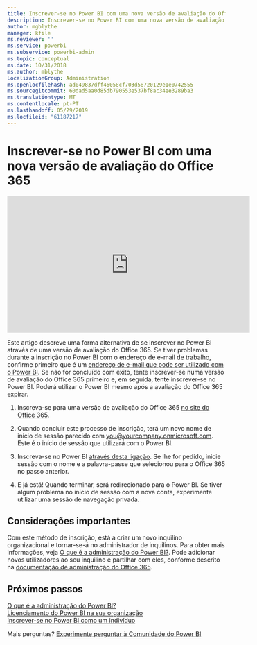 ```yaml
---
title: Inscrever-se no Power BI com uma nova versão de avaliação do Office 365
description: Inscrever-se no Power BI com uma nova versão de avaliação do Office 365
author: mgblythe
manager: kfile
ms.reviewer: ''
ms.service: powerbi
ms.subservice: powerbi-admin
ms.topic: conceptual
ms.date: 10/31/2018
ms.author: mblythe
LocalizationGroup: Administration
ms.openlocfilehash: ad049837dff46058cf703d58720129e1e0742555
ms.sourcegitcommit: 60dad5aa0d85db790553e537bf8ac34ee3289ba3
ms.translationtype: MT
ms.contentlocale: pt-PT
ms.lasthandoff: 05/29/2019
ms.locfileid: "61187217"
---
```

# <a name="signing-up-for-power-bi-with-a-new-office-365-trial"></a>Inscrever-se no Power BI com uma nova versão de avaliação do Office 365

<iframe width="560" height="315" src="https://www.youtube.com/embed/gbSuFST-Nx4?showinfo=0" frameborder="0" allowfullscreen></iframe>

Este artigo descreve uma forma alternativa de se inscrever no Power BI através de uma versão de avaliação do Office 365. Se tiver problemas durante a inscrição no Power BI com o endereço de e-mail de trabalho, confirme primeiro que é um [endereço de e-mail que pode ser utilizado com o Power BI](service-self-service-signup-for-power-bi.md#supported-email-addresses). Se não for concluído com êxito, tente inscrever-se numa versão de avaliação do Office 365 primeiro e, em seguida, tente inscrever-se no Power BI. Poderá utilizar o Power BI mesmo após a avaliação do Office 365 expirar.

1. Inscreva-se para uma versão de avaliação do Office 365 [no site do Office 365](https://go.microsoft.com/fwlink/p/?LinkID=403802).

1. Quando concluir este processo de inscrição, terá um novo nome de início de sessão parecido com you@yourcompany.onmicrosoft.com. Este é o início de sessão que utilizará com o Power BI.

1. Inscreva-se no Power BI [através desta ligação](https://app.powerbi.com/signupredirect?pbi_source=web). Se lhe for pedido, inicie sessão com o nome e a palavra-passe que selecionou para o Office 365 no passo anterior.

1. E já está! Quando terminar, será redirecionado para o Power BI. Se tiver algum problema no início de sessão com a nova conta, experimente utilizar uma sessão de navegação privada.

## <a name="important-considerations"></a>Considerações importantes

Com este método de inscrição, está a criar um novo inquilino organizacional e tornar-se-á no administrador de inquilinos. Para obter mais informações, veja [O que é a administração do Power BI?](service-admin-administering-power-bi-in-your-organization.md). Pode adicionar novos utilizadores ao seu inquilino e partilhar com eles, conforme descrito na [documentação de administração do Office 365](https://support.office.com/en-sg/article/Add-users-individually-to-Office-365---Admin-Help-1970f7d6-03b5-442f-b385-5880b9c256ec).

## <a name="next-steps"></a>Próximos passos

[O que é a administração do Power BI?](service-admin-administering-power-bi-in-your-organization.md)  
[Licenciamento do Power BI na sua organização](service-admin-licensing-organization.md)  
[Inscrever-se no Power BI como um indivíduo](service-self-service-signup-for-power-bi.md)

Mais perguntas? [Experimente perguntar à Comunidade do Power BI](http://community.powerbi.com/)